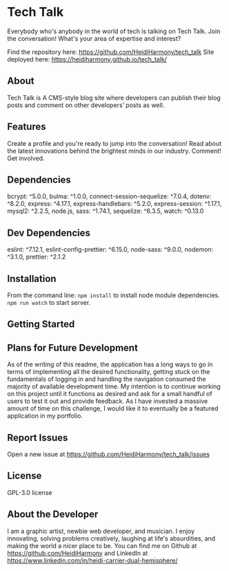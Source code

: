 # Tech Talk

Everybody who's anybody in the world of tech is talking on Tech Talk. Join the conversation! What's your area of expertise and interest?

Find the repository here: <https://github.com/HeidiHarmony/tech_talk>
Site deployed here: <https://heidiharmony.github.io/tech_talk/>

## About

Tech Talk is A CMS-style blog site where developers can publish their blog posts and comment on other developers’ posts as well.

## Features

Create a profile and you're ready to jump into the conversation! Read about the latest innovations behind the brightest minds in our industry. Comment! Get involved.

## Dependencies

bcrypt: ^5.0.0,
bulma: ^1.0.0,
connect-session-sequelize: ^7.0.4,
dotenv: ^8.2.0,
express: ^4.17.1,
express-handlebars: ^5.2.0,
express-session: ^1.17.1,
mysql2: ^2.2.5,
node.js,
sass: ^1.74.1,
sequelize: ^6.3.5,
watch: ^0.13.0

## Dev Dependencies

eslint: ^7.12.1,
eslint-config-prettier: ^6.15.0,
node-sass: ^9.0.0,
nodemon: ^3.1.0,
prettier: ^2.1.2

## Installation

From the command line: `npm install` to install node module dependencies.
`npm run watch` to start server.

## Getting Started

## Plans for Future Development

As of the writing of this readme, the application has a long ways to go in terms of implementing all the desired functionality, getting stuck on the fundamentals of logging in and handling the navigation consumed the majority of available development time. My intention is to continue working on this project until it functions as desired and ask for a small handful of users to test it out and provide feedback. As I have invested a massive amount of time on this challenge, I would like it to eventually be a featured application in my portfolio.

## Report Issues

Open a new issue at <https://github.com/HeidiHarmony/tech_talk/issues>

## License

GPL-3.0 license

## About the Developer

I am a graphic artist, newbie web developer, and musician. I enjoy innovating, solving problems creatively, laughing at life's absurdities, and making the world a nicer place to be. You can find me on Github at <https://github.com/HeidiHarmony> and LinkedIn at <https://www.linkedin.com/in/heidi-carrier-dual-hemisphere/>
